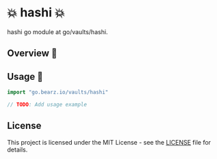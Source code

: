 # 💥 hashi 💥

hashi go module at go/vaults/hashi.

## Overview 📖

## Usage 🚀

```go
import "go.bearz.io/vaults/hashi"

// TODO: Add usage example
```

## License

This project is licensed under the MIT License - see
the [LICENSE](./LICENSE.md) file for details.
